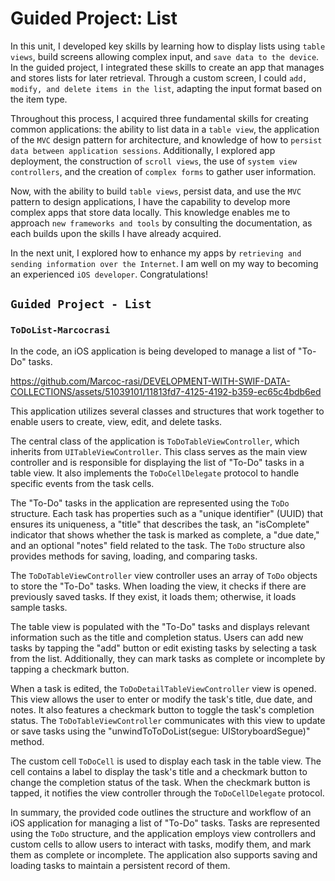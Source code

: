 # Guided Project: List

In this unit, I developed key skills by learning how to display lists using `table views`, build screens allowing complex input, and `save data to the device`. In the guided project, I integrated these skills to create an app that manages and stores lists for later retrieval. Through a custom screen, I could `add, modify, and delete items in the list`, adapting the input format based on the item type.

Throughout this process, I acquired three fundamental skills for creating common applications: the ability to list data in a `table view`, the application of the `MVC` design pattern for architecture, and knowledge of how to `persist data between application sessions`. Additionally, I explored app deployment, the construction of `scroll views`, the use of `system view controllers`, and the creation of `complex forms` to gather user information.

Now, with the ability to build `table views`, persist data, and use the `MVC` pattern to design applications, I have the capability to develop more complex apps that store data locally. This knowledge enables me to approach `new frameworks and tools` by consulting the documentation, as each builds upon the skills I have already acquired.

In the next unit, I explored how to enhance my apps by `retrieving and sending information over the Internet`. I am well on my way to becoming an experienced `iOS developer`. Congratulations!

## `Guided Project - List`

### `ToDoList-Marcocrasi`

In the code, an iOS application is being developed to manage a list of "To-Do" tasks. 

https://github.com/Marcoc-rasi/DEVELOPMENT-WITH-SWIF-DATA-COLLECTIONS/assets/51039101/11813fd7-4125-4192-b359-ec65c4bdb6ed

This application utilizes several classes and structures that work together to enable users to create, view, edit, and delete tasks.

The central class of the application is `ToDoTableViewController`, which inherits from `UITableViewController`. This class serves as the main view controller and is responsible for displaying the list of "To-Do" tasks in a table view. It also implements the `ToDoCellDelegate` protocol to handle specific events from the task cells.

The "To-Do" tasks in the application are represented using the `ToDo` structure. Each task has properties such as a "unique identifier" (UUID) that ensures its uniqueness, a "title" that describes the task, an "isComplete" indicator that shows whether the task is marked as complete, a "due date," and an optional "notes" field related to the task. The `ToDo` structure also provides methods for saving, loading, and comparing tasks.

The `ToDoTableViewController` view controller uses an array of `ToDo` objects to store the "To-Do" tasks. When loading the view, it checks if there are previously saved tasks. If they exist, it loads them; otherwise, it loads sample tasks.

The table view is populated with the "To-Do" tasks and displays relevant information such as the title and completion status. Users can add new tasks by tapping the "add" button or edit existing tasks by selecting a task from the list. Additionally, they can mark tasks as complete or incomplete by tapping a checkmark button.

When a task is edited, the `ToDoDetailTableViewController` view is opened. This view allows the user to enter or modify the task's title, due date, and notes. It also features a checkmark button to toggle the task's completion status. The `ToDoTableViewController` communicates with this view to update or save tasks using the "unwindToToDoList(segue: UIStoryboardSegue)" method.

The custom cell `ToDoCell` is used to display each task in the table view. The cell contains a label to display the task's title and a checkmark button to change the completion status of the task. When the checkmark button is tapped, it notifies the view controller through the `ToDoCellDelegate` protocol.

In summary, the provided code outlines the structure and workflow of an iOS application for managing a list of "To-Do" tasks. Tasks are represented using the `ToDo` structure, and the application employs view controllers and custom cells to allow users to interact with tasks, modify them, and mark them as complete or incomplete. The application also supports saving and loading tasks to maintain a persistent record of them.
